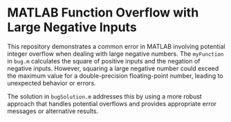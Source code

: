 # MATLAB Function Overflow with Large Negative Inputs

This repository demonstrates a common error in MATLAB involving potential integer overflow when dealing with large negative numbers. The `myFunction` in `bug.m` calculates the square of positive inputs and the negation of negative inputs. However, squaring a large negative number could exceed the maximum value for a double-precision floating-point number, leading to unexpected behavior or errors.

The solution in `bugSolution.m` addresses this by using a more robust approach that handles potential overflows and provides appropriate error messages or alternative results.